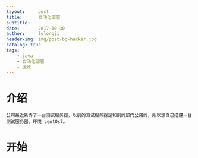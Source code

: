 ```yaml
---
layout:     post
title:      自动化部署
subtitle:  
date:       2017-10-30
author:     lulongji
header-img: img/post-bg-hacker.jpg
catalog: true
tags:
    - java
	- 自动化部署
	- 运维
---
```




# 介绍

	公司最近新弄了一台测试服务器，以前的测试服务器是和别的部门公用的，所以想自己搭建一台测试服务器。环境 centOs7。

# 开始

	